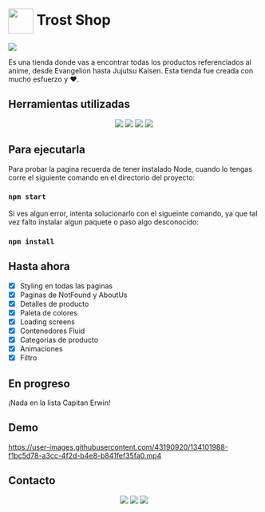 # <img width="50px" align="center" justify="center" src="https://github.com/JoseLuisKoller/eCommerceV2/blob/master/src/assets/wall-rose.png" /> Trost Shop

<img src="https://raw.githubusercontent.com/JoseLuisKoller/eCommerceV2/master/src/assets/bg-landing.webp" />

Es una tienda donde vas a encontrar todas los productos referenciados al anime, desde Evangelion hasta Jujutsu Kaisen.
Esta tienda fue creada con mucho esfuerzo y ♥.

## Herramientas utilizadas

<p align="center">
<img src="https://img.shields.io/badge/npm-CB3837?style=for-the-badge&logo=npm&logoColor=white" />  <img src="https://img.shields.io/badge/React-20232A?style=for-the-badge&logo=react&logoColor=61DAFB" /> <img src="https://img.shields.io/badge/Bootstrap-563D7C?style=for-the-badge&logo=bootstrap&logoColor=white" />  <img src="https://img.shields.io/badge/Sass-CC6699?style=for-the-badge&logo=sass&logoColor=white" />
</p>

## Para ejecutarla

Para probar la pagina recuerda de tener instalado Node, cuando lo tengas corre el siguiente comando en el directorio del proyecto:

### `npm start`

Si ves algun error, intenta solucionarlo con el sigueinte comando, ya que tal vez falto instalar algun paquete o paso algo desconocido:

### `npm install`

## Hasta ahora

- [x] Styling en todas las paginas
- [x] Paginas de NotFound y AboutUs
- [x] Detalles de producto
- [x] Paleta de colores
- [x] Loading screens
- [x] Contenedores Fluid
- [x] Categorias de producto
- [x] Animaciones
- [x] Filtro

## En progreso

¡Nada en la lista Capitan Erwin!

## Demo

https://user-images.githubusercontent.com/43190920/134101988-f1bc5d78-a3cc-4f2d-b4e8-b841fef35fa0.mp4


## Contacto

<p  align="center">
<a href="https://www.linkedin.com/in/joseluiskoller/">
<img src="https://img.shields.io/badge/LinkedIn-0077B5?style=for-the-badge&logo=linkedin&logoColor=white" /></a>
<a href="https://www.instagram.com/kolleermaann/">
<img src="https://img.shields.io/badge/Instagram-E4405F?style=for-the-badge&logo=instagram&logoColor=white" /></a>
<a href="https://twitter.com/KollerJoseLuis"><img src="https://img.shields.io/badge/Twitter-1DA1F2?style=for-the-badge&logo=twitter&logoColor=white" /></a>
  </p>
